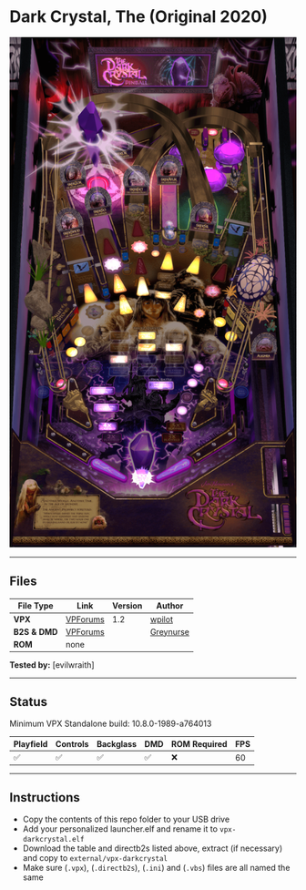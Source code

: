 # Dark Crystal, The (Original 2020)

![Table Preview](https://github.com/evilwraith/vpx-images/blob/main/vpx-darkcrystal.png)

---

## Files
| File Type | Link | Version | Author | 
|-----------|--------|----------|--------------|
| **VPX** | [VPForums](https://www.vpforums.org/index.php?app=downloads&showfile=15008) | 1.2 | [wpilot](https://www.vpforums.org/index.php?showuser=135549) |
| **B2S & DMD** | [VPForums](https://www.vpforums.org/index.php?app=downloads&showfile=15023) |  | [Greynurse](https://www.vpforums.org/index.php?showuser=100711) |
| **ROM** | none |  |  |

**Tested by:** [evilwraith]

---

## Status 

Minimum VPX Standalone build: 10.8.0-1989-a764013

| Playfield | Controls | Backglass | DMD | ROM Required | FPS | 
|-----------|----------|-----------|-----|--------------|-----|
| :white_check_mark: | :white_check_mark: | :white_check_mark: | :white_check_mark: | :x: | 60 |

---

## Instructions

- Copy the contents of this repo folder to your USB drive
- Add your personalized launcher.elf and rename it to `vpx-darkcrystal.elf`
- Download the table and directb2s listed above, extract (if necessary) and copy to `external/vpx-darkcrystal`
- Make sure (`.vpx`), (`.directb2s`), (`.ini`) and (`.vbs`) files are all named the same
